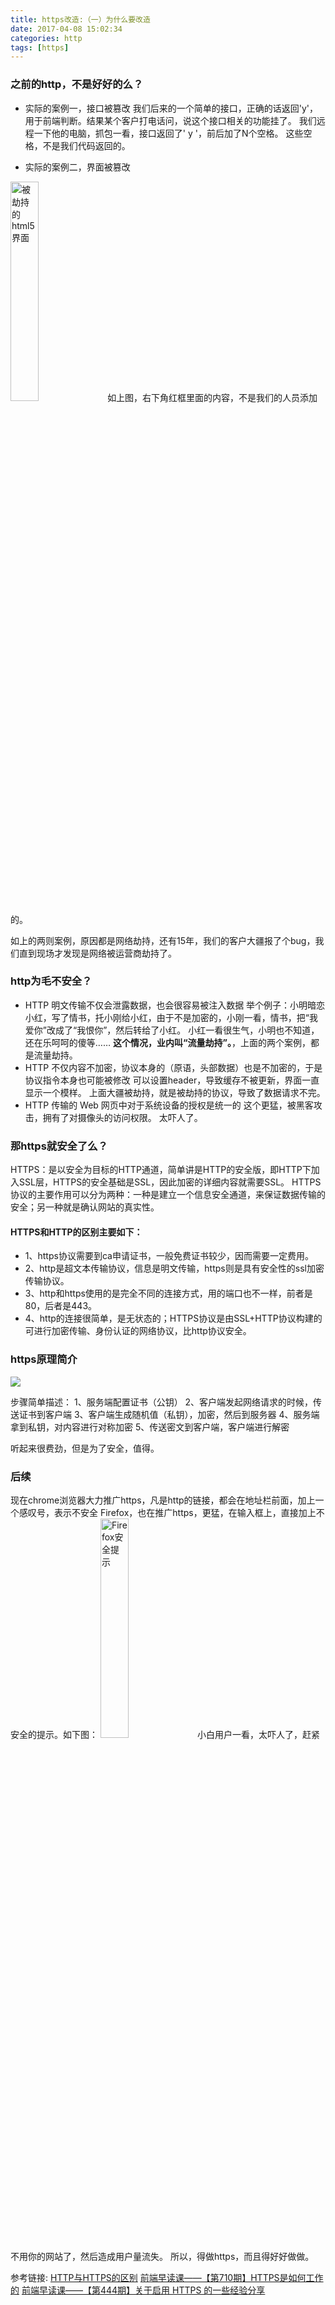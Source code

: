 ```yaml
---
title: https改造:（一）为什么要改造
date: 2017-04-08 15:02:34
categories: http
tags: [https]
---
```


### 之前的http，不是好好的么？
* 实际的案例一，接口被篡改
 我们后来的一个简单的接口，正确的话返回'y'，用于前端判断。结果某个客户打电话问，说这个接口相关的功能挂了。
 我们远程一下他的电脑，抓包一看，接口返回了'          y          '，前后加了N个空格。
 这些空格，不是我们代码返回的。

* 实际的案例二，界面被篡改
<img src="https://loulanyijian.github.io/images/https2.png" alt="被劫持的html5界面" style="width:30%">
如上图，右下角红框里面的内容，不是我们的人员添加的。

如上的两则案例，原因都是网络劫持，还有15年，我们的客户大疆报了个bug，我们直到现场才发现是网络被运营商劫持了。


### http为毛不安全？

<!-- more -->

* HTTP 明文传输不仅会泄露数据，也会很容易被注入数据
	举个例子：小明暗恋小红，写了情书，托小刚给小红，由于不是加密的，小刚一看，情书，把“我爱你”改成了“我恨你”，然后转给了小红。
	小红一看很生气，小明也不知道，还在乐呵呵的傻等……
	**这个情况，业内叫“流量劫持”。**，上面的两个案例，都是流量劫持。
* HTTP 不仅内容不加密，协议本身的（原语，头部数据）也是不加密的，于是协议指令本身也可能被修改
	可以设置header，导致缓存不被更新，界面一直显示一个模样。
	上面大疆被劫持，就是被劫持的协议，导致了数据请求不完。
* HTTP 传输的 Web 网页中对于系统设备的授权是统一的
	这个更猛，被黑客攻击，拥有了对摄像头的访问权限。
	太吓人了。

### 那https就安全了么？
HTTPS：是以安全为目标的HTTP通道，简单讲是HTTP的安全版，即HTTP下加入SSL层，HTTPS的安全基础是SSL，因此加密的详细内容就需要SSL。
HTTPS协议的主要作用可以分为两种：一种是建立一个信息安全通道，来保证数据传输的安全；另一种就是确认网站的真实性。

#### HTTPS和HTTP的区别主要如下：
* 1、https协议需要到ca申请证书，一般免费证书较少，因而需要一定费用。
* 2、http是超文本传输协议，信息是明文传输，https则是具有安全性的ssl加密传输协议。
* 3、http和https使用的是完全不同的连接方式，用的端口也不一样，前者是80，后者是443。
* 4、http的连接很简单，是无状态的；HTTPS协议是由SSL+HTTP协议构建的可进行加密传输、身份认证的网络协议，比http协议安全。

### https原理简介
![](http://www.mahaixiang.cn/uploads/allimg/1507/1-150H120343I41.jpg)

步骤简单描述：
1、服务端配置证书（公钥）
2、客户端发起网络请求的时候，传送证书到客户端
3、客户端生成随机值（私钥），加密，然后到服务器
4、服务端拿到私钥，对内容进行对称加密
5、传送密文到客户端，客户端进行解密

听起来很费劲，但是为了安全，值得。

### 后续
现在chrome浏览器大力推广https，凡是http的链接，都会在地址栏前面，加上一个感叹号，表示不安全
Firefox，也在推广https，更猛，在输入框上，直接加上不安全的提示。如下图：
<img src="https://loulanyijian.github.io/images/https3.png" alt="Firefox安全提示" style="width:30%">
小白用户一看，太吓人了，赶紧不用你的网站了，然后造成用户量流失。
所以，得做https，而且得好好做做。


参考链接:
[HTTP与HTTPS的区别](http://www.mahaixiang.cn/internet/1233.html)
[前端早读课——【第710期】HTTPS是如何工作的](http://mp.weixin.qq.com/s?__biz=MjM5MTA1MjAxMQ==&mid=2651223122&idx=1&sn=536ca2d3b768e123501b5d4c17890241&chksm=bd49add68a3e24c0b119137c1c1326c3f034d9f1059fed774d22c1b08b14b5285ef10ad6d9c1&scene=21#wechat_redirect)
[前端早读课——【第444期】关于启用 HTTPS 的一些经验分享](http://mp.weixin.qq.com/s?__biz=MjM5MTA1MjAxMQ==&mid=401254853&idx=1&sn=5499333e177baf2908bfa27be4038a0b&scene=4#wechat_redirect)



